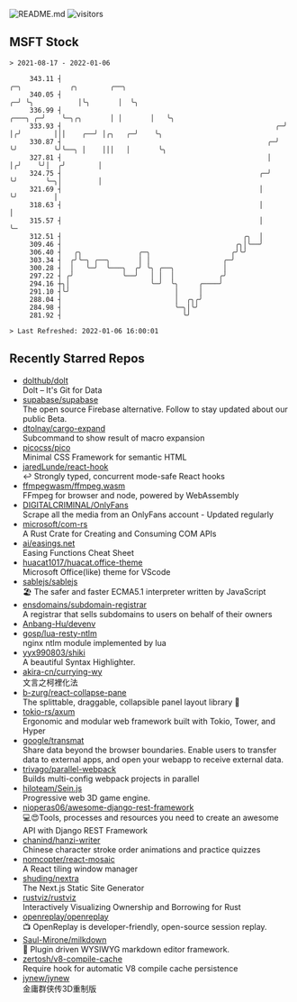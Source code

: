 ![README.md](https://github.com/Gerhut/Gerhut/workflows/README.md/badge.svg)
![visitors](https://visitors.vercel.app/Gerhut/Gerhut?token=8cf69d1f6813d272ef062726b6070c9be4ff72038cfe5a7ded7384a8da65d866)

## MSFT Stock

```
> 2021-08-17 - 2022-01-06

     343.11 ┤                                                                 ╭─╮            ╭╮        ╭──╮      
     340.05 ┤                                                               ╭─╯ ╰╮           │╰╮       │  ╰╮     
     336.99 ┤                                                       ╭───╮ ╭─╯    ╰─╮╭╮       │ │       │   ╰╮    
     333.93 ┤                                                     ╭─╯   │╭╯        │││    ╭──╯ │╭╮   ╭─╯    ╰╮   
     330.87 ┤                                                   ╭─╯     ╰╯         ╰╯╰──╮ │    │││   │       ╰╮  
     327.81 ┤                                                   │                       │╭╯    ╰╯│  ╭╯        │  
     324.75 ┤                                                 ╭─╯                       ╰╯       ╰─╮│         │  
     321.69 ┤                                                 │                                    ╰╯         │  
     318.63 ┤                                                 │                                               │  
     315.57 ┤                                                 │                                               ╰─ 
     312.51 ┤                                             ╭╮  │                                                  
     309.46 ┤                                           ╭╮│╰──╯                                                  
     306.40 ┤   ╭╮              ╭─╮                    ╭╯╰╯                                                      
     303.34 ┤  ╭╯╰─╮ ╭──╮       │ │                  ╭─╯                                                         
     300.28 ┤  │   ╰─╯  ╰───╮  ╭╯ ╰╮ ╭──╮            │                                                           
     297.22 ┤ ╭╯            ╰──╯   │ │  │           ╭╯                                                           
     294.16 ┼╮│                    ╰─╯  ╰╮     ╭────╯                                                            
     291.10 ┤╰╯                          │     │                                                                 
     288.04 ┤                            │  ╭╮╭╯                                                                 
     284.98 ┤                            ╰─╮│╰╯                                                                  
     281.92 ┤                              ╰╯                                                                    

> Last Refreshed: 2022-01-06 16:00:01
```

## Recently Starred Repos

- [dolthub/dolt](https://github.com/dolthub/dolt)  
  Dolt – It's Git for Data
- [supabase/supabase](https://github.com/supabase/supabase)  
  The open source Firebase alternative. Follow to stay updated about our public Beta.
- [dtolnay/cargo-expand](https://github.com/dtolnay/cargo-expand)  
  Subcommand to show result of macro expansion
- [picocss/pico](https://github.com/picocss/pico)  
  Minimal CSS Framework for semantic HTML
- [jaredLunde/react-hook](https://github.com/jaredLunde/react-hook)  
  ↩ Strongly typed, concurrent mode-safe React hooks
- [ffmpegwasm/ffmpeg.wasm](https://github.com/ffmpegwasm/ffmpeg.wasm)  
  FFmpeg for browser and node, powered by WebAssembly
- [DIGITALCRIMINAL/OnlyFans](https://github.com/DIGITALCRIMINAL/OnlyFans)  
  Scrape all the media from an OnlyFans account - Updated regularly
- [microsoft/com-rs](https://github.com/microsoft/com-rs)  
  A Rust Crate for Creating and Consuming COM APIs
- [ai/easings.net](https://github.com/ai/easings.net)  
  Easing Functions Cheat Sheet
- [huacat1017/huacat.office-theme](https://github.com/huacat1017/huacat.office-theme)  
  Microsoft Office(like) theme for VScode
- [sablejs/sablejs](https://github.com/sablejs/sablejs)  
  🏖️ The safer and faster ECMA5.1 interpreter written by JavaScript
- [ensdomains/subdomain-registrar](https://github.com/ensdomains/subdomain-registrar)  
  A registrar that sells subdomains to users on behalf of their owners
- [Anbang-Hu/devenv](https://github.com/Anbang-Hu/devenv)  
- [gosp/lua-resty-ntlm](https://github.com/gosp/lua-resty-ntlm)  
  nginx ntlm module implemented by lua
- [yyx990803/shiki](https://github.com/yyx990803/shiki)  
  A beautiful Syntax Highlighter.
- [akira-cn/currying-wy](https://github.com/akira-cn/currying-wy)  
  文言之柯裡化法
- [b-zurg/react-collapse-pane](https://github.com/b-zurg/react-collapse-pane)  
  The splittable, draggable, collapsible panel layout library 🎉
- [tokio-rs/axum](https://github.com/tokio-rs/axum)  
  Ergonomic and modular web framework built with Tokio, Tower, and Hyper
- [google/transmat](https://github.com/google/transmat)  
  Share data beyond the browser boundaries. Enable users to transfer data to external apps, and open your webapp to receive external data.
- [trivago/parallel-webpack](https://github.com/trivago/parallel-webpack)  
  Builds multi-config webpack projects in parallel
- [hiloteam/Sein.js](https://github.com/hiloteam/Sein.js)  
  Progressive web 3D game engine.
- [nioperas06/awesome-django-rest-framework](https://github.com/nioperas06/awesome-django-rest-framework)  
   💻😍Tools, processes and resources you need to create an awesome API with Django REST Framework
- [chanind/hanzi-writer](https://github.com/chanind/hanzi-writer)  
  Chinese character stroke order animations and practice quizzes
- [nomcopter/react-mosaic](https://github.com/nomcopter/react-mosaic)  
  A React tiling window manager
- [shuding/nextra](https://github.com/shuding/nextra)  
  The Next.js Static Site Generator
- [rustviz/rustviz](https://github.com/rustviz/rustviz)  
  Interactively Visualizing Ownership and Borrowing for Rust
- [openreplay/openreplay](https://github.com/openreplay/openreplay)  
  :tv: OpenReplay is developer-friendly, open-source session replay.
- [Saul-Mirone/milkdown](https://github.com/Saul-Mirone/milkdown)  
  🍼 Plugin driven WYSIWYG  markdown editor framework.
- [zertosh/v8-compile-cache](https://github.com/zertosh/v8-compile-cache)  
  Require hook for automatic V8 compile cache persistence
- [jynew/jynew](https://github.com/jynew/jynew)  
  金庸群侠传3D重制版
